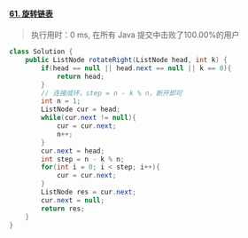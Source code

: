 #### [61. 旋转链表](https://leetcode-cn.com/problems/rotate-list/)

> 执行用时：0 ms, 在所有 Java 提交中击败了100.00%的用户

```java
class Solution {
    public ListNode rotateRight(ListNode head, int k) {
        if(head == null || head.next == null || k == 0){
            return head;
        }
        // 连接成环，step = n - k % n，断开即可
        int n = 1;
        ListNode cur = head;
        while(cur.next != null){
            cur = cur.next;
            n++;
        }
        cur.next = head;
        int step = n - k % n;
        for(int i = 0; i < step; i++){
            cur = cur.next;
        }
        ListNode res = cur.next;
        cur.next = null;
        return res;
    }
}
```

